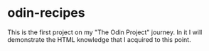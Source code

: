 # odin-recipes
This is the first project on my "The Odin Project" journey. In it I will demonstrate the HTML knowledge that I acquired to this point.